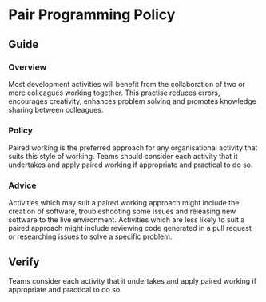 # Pair Programming Policy

## Guide

### Overview

Most development activities will benefit from the collaboration of two or more colleagues working together. This practise reduces errors, encourages creativity, enhances problem solving and promotes knowledge sharing between colleagues.

### Policy

Paired working is the preferred approach for any organisational activity that suits this style of working. Teams should consider each activity that it undertakes and apply paired working if appropriate and practical to do so.

### Advice

Activities which may suit a paired working approach might include the creation of software, troubleshooting some issues and releasing new software to the live environment. Activities which are less likely to suit a paired approach might include reviewing code generated in a pull request or researching issues to solve a specific problem.

## Verify

Teams consider each activity that it undertakes and apply paired working if appropriate and practical to do so.

